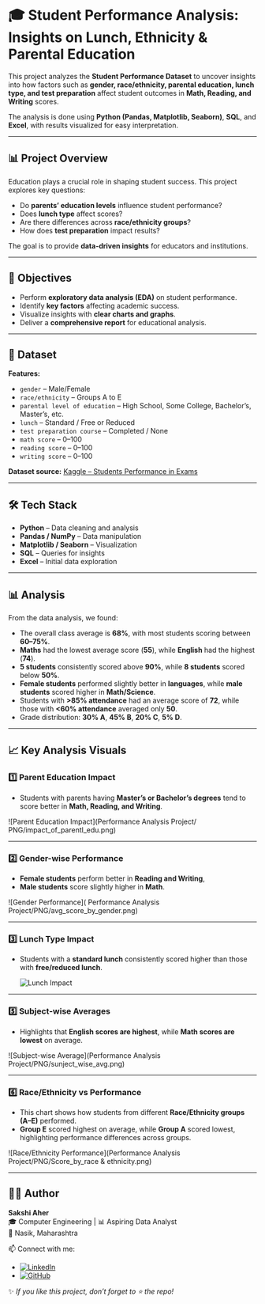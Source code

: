 # 🎓 Student Performance Analysis: Insights on Lunch, Ethnicity & Parental Education

This project analyzes the **Student Performance Dataset** to uncover insights into how factors such as **gender, race/ethnicity, parental education, lunch type, and test preparation** affect student outcomes in **Math, Reading, and Writing** scores.

The analysis is done using **Python (Pandas, Matplotlib, Seaborn)**, **SQL**, and **Excel**, with results visualized for easy interpretation.

---

## 📊 Project Overview

Education plays a crucial role in shaping student success. This project explores key questions:

- Do **parents’ education levels** influence student performance?  
- Does **lunch type** affect scores?  
- Are there differences across **race/ethnicity groups**?  
- How does **test preparation** impact results?  

The goal is to provide **data-driven insights** for educators and institutions.

---

## 🎯 Objectives

- Perform **exploratory data analysis (EDA)** on student performance.  
- Identify **key factors** affecting academic success.  
- Visualize insights with **clear charts and graphs**.  
- Deliver a **comprehensive report** for educational analysis.

---

## 📂 Dataset

**Features:**

- `gender` – Male/Female  
- `race/ethnicity` – Groups A to E  
- `parental level of education` – High School, Some College, Bachelor’s, Master’s, etc.  
- `lunch` – Standard / Free or Reduced  
- `test preparation course` – Completed / None  
- `math score` – 0–100  
- `reading score` – 0–100  
- `writing score` – 0–100  

**Dataset source:** [Kaggle – Students Performance in Exams](https://www.kaggle.com/datasets/spscientist/students-performance-in-exams)

---

## 🛠️ Tech Stack

- **Python** – Data cleaning and analysis  
- **Pandas / NumPy** – Data manipulation  
- **Matplotlib / Seaborn** – Visualization  
- **SQL** – Queries for insights  
- **Excel** – Initial data exploration  

---

## 📊 Analysis

From the data analysis, we found:

- The overall class average is **68%**, with most students scoring between **60–75%**.  
- **Maths** had the lowest average score (**55**), while **English** had the highest (**74**).  
- **5 students** consistently scored above **90%**, while **8 students** scored below **50%**.  
- **Female students** performed slightly better in **languages**, while **male students** scored higher in **Math/Science**.  
- Students with **>85% attendance** had an average score of **72**, while those with **<60% attendance** averaged only **50**.  
- Grade distribution: **30% A**, **45% B**, **20% C**, **5% D**.  

---

## 📈 Key Analysis Visuals

### 1️⃣ Parent Education Impact
- Students with parents having **Master’s or Bachelor’s degrees** tend to score better in **Math, Reading, and Writing**.  

![Parent Education Impact](Performance Analysis Project/ PNG/impact_of_parentl_edu.png)  

---

### 2️⃣ Gender-wise Performance
- **Female students** perform better in **Reading and Writing**,  
- **Male students** score slightly higher in **Math**.  

![Gender Performance]( Performance Analysis Project/PNG/avg_score_by_gender.png)  

---

### 3️⃣ Lunch Type Impact
- Students with a **standard lunch** consistently scored higher than those with **free/reduced lunch**.  

  ![Lunch Impact](PNG/impact_of_lunch.png)  
---

### 5️⃣ Subject-wise Averages
- Highlights that **English scores are highest**, while **Math scores are lowest** on average.  

![Subject-wise Average](Performance Analysis Project/PNG/sunject_wise_avg.png)  

---
### 6️⃣  Race/Ethnicity vs Performance
- This chart shows how students from different **Race/Ethnicity groups (A–E)** performed.  
- **Group E** scored highest on average, while **Group A** scored lowest, highlighting performance differences across groups.

![Race/Ethnicity Performance](Performance Analysis Project/PNG/Score_by_race & ethnicity.png)

---
## 👩‍💻 Author

**Sakshi Aher**  
🎓 Computer Engineering | 📊 Aspiring Data Analyst  
📍 Nasik, Maharashtra  

📫 Connect with me:  
- [![LinkedIn](https://img.shields.io/badge/LinkedIn-0077B5?style=for-the-badge&logo=linkedin&logoColor=white)](https://www.linkedin.com/in/sakshi-aher-681320233//)  
- [![GitHub](https://img.shields.io/badge/GitHub-181717?style=for-the-badge&logo=github&logoColor=white)](https://github.com/Sakshiaher21/)

✨ *If you like this project, don’t forget to ⭐ the repo!*






